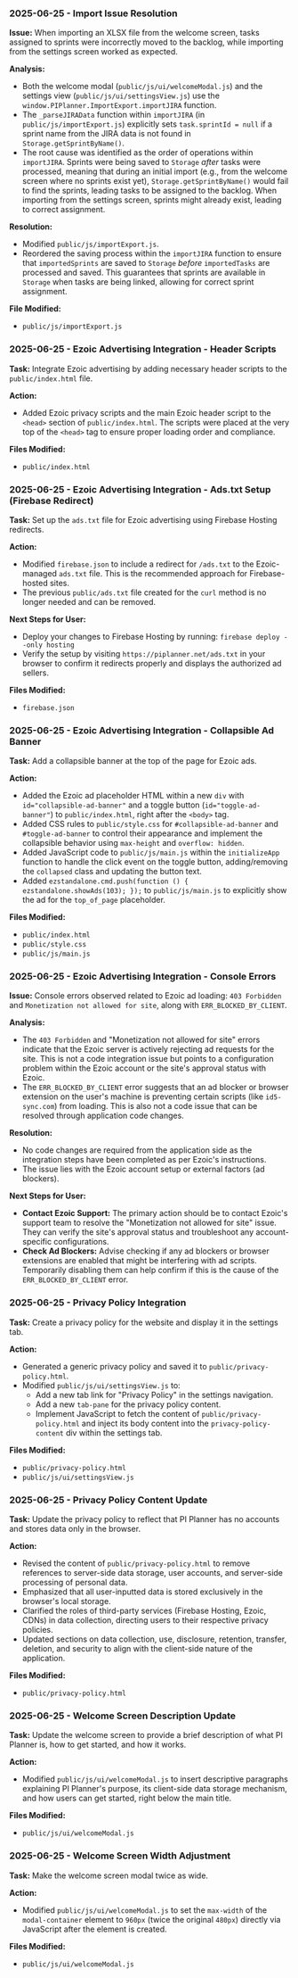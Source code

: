 ### 2025-06-25 - Import Issue Resolution

**Issue:** When importing an XLSX file from the welcome screen, tasks assigned to sprints were incorrectly moved to the backlog, while importing from the settings screen worked as expected.

**Analysis:**
- Both the welcome modal (`public/js/ui/welcomeModal.js`) and the settings view (`public/js/ui/settingsView.js`) use the `window.PIPlanner.ImportExport.importJIRA` function.
- The `_parseJIRAData` function within `importJIRA` (in `public/js/importExport.js`) explicitly sets `task.sprintId = null` if a sprint name from the JIRA data is not found in `Storage.getSprintByName()`.
- The root cause was identified as the order of operations within `importJIRA`. Sprints were being saved to `Storage` *after* tasks were processed, meaning that during an initial import (e.g., from the welcome screen where no sprints exist yet), `Storage.getSprintByName()` would fail to find the sprints, leading tasks to be assigned to the backlog. When importing from the settings screen, sprints might already exist, leading to correct assignment.

**Resolution:**
- Modified `public/js/importExport.js`.
- Reordered the saving process within the `importJIRA` function to ensure that `importedSprints` are saved to `Storage` *before* `importedTasks` are processed and saved. This guarantees that sprints are available in `Storage` when tasks are being linked, allowing for correct sprint assignment.

**File Modified:**
- `public/js/importExport.js`

### 2025-06-25 - Ezoic Advertising Integration - Header Scripts

**Task:** Integrate Ezoic advertising by adding necessary header scripts to the `public/index.html` file.

**Action:**
- Added Ezoic privacy scripts and the main Ezoic header script to the `<head>` section of `public/index.html`. The scripts were placed at the very top of the `<head>` tag to ensure proper loading order and compliance.

**Files Modified:**
- `public/index.html`

### 2025-06-25 - Ezoic Advertising Integration - Ads.txt Setup (Firebase Redirect)

**Task:** Set up the `ads.txt` file for Ezoic advertising using Firebase Hosting redirects.

**Action:**
- Modified `firebase.json` to include a redirect for `/ads.txt` to the Ezoic-managed `ads.txt` file. This is the recommended approach for Firebase-hosted sites.
- The previous `public/ads.txt` file created for the `curl` method is no longer needed and can be removed.

**Next Steps for User:**
- Deploy your changes to Firebase Hosting by running: `firebase deploy --only hosting`
- Verify the setup by visiting `https://piplanner.net/ads.txt` in your browser to confirm it redirects properly and displays the authorized ad sellers.

**Files Modified:**
- `firebase.json`

### 2025-06-25 - Ezoic Advertising Integration - Collapsible Ad Banner

**Task:** Add a collapsible banner at the top of the page for Ezoic ads.

**Action:**
- Added the Ezoic ad placeholder HTML within a new `div` with `id="collapsible-ad-banner"` and a toggle button (`id="toggle-ad-banner"`) to `public/index.html`, right after the `<body>` tag.
- Added CSS rules to `public/style.css` for `#collapsible-ad-banner` and `#toggle-ad-banner` to control their appearance and implement the collapsible behavior using `max-height` and `overflow: hidden`.
- Added JavaScript code to `public/js/main.js` within the `initializeApp` function to handle the click event on the toggle button, adding/removing the `collapsed` class and updating the button text.
- Added `ezstandalone.cmd.push(function () { ezstandalone.showAds(103); });` to `public/js/main.js` to explicitly show the ad for the `top_of_page` placeholder.

**Files Modified:**
- `public/index.html`
- `public/style.css`
- `public/js/main.js`

### 2025-06-25 - Ezoic Advertising Integration - Console Errors

**Issue:** Console errors observed related to Ezoic ad loading: `403 Forbidden` and `Monetization not allowed for site`, along with `ERR_BLOCKED_BY_CLIENT`.

**Analysis:**
- The `403 Forbidden` and "Monetization not allowed for site" errors indicate that the Ezoic server is actively rejecting ad requests for the site. This is not a code integration issue but points to a configuration problem within the Ezoic account or the site's approval status with Ezoic.
- The `ERR_BLOCKED_BY_CLIENT` error suggests that an ad blocker or browser extension on the user's machine is preventing certain scripts (like `id5-sync.com`) from loading. This is also not a code issue that can be resolved through application code changes.

**Resolution:**
- No code changes are required from the application side as the integration steps have been completed as per Ezoic's instructions.
- The issue lies with the Ezoic account setup or external factors (ad blockers).

**Next Steps for User:**
- **Contact Ezoic Support:** The primary action should be to contact Ezoic's support team to resolve the "Monetization not allowed for site" issue. They can verify the site's approval status and troubleshoot any account-specific configurations.
- **Check Ad Blockers:** Advise checking if any ad blockers or browser extensions are enabled that might be interfering with ad scripts. Temporarily disabling them can help confirm if this is the cause of the `ERR_BLOCKED_BY_CLIENT` error.

### 2025-06-25 - Privacy Policy Integration

**Task:** Create a privacy policy for the website and display it in the settings tab.

**Action:**
- Generated a generic privacy policy and saved it to `public/privacy-policy.html`.
- Modified `public/js/ui/settingsView.js` to:
    - Add a new tab link for "Privacy Policy" in the settings navigation.
    - Add a new `tab-pane` for the privacy policy content.
    - Implement JavaScript to fetch the content of `public/privacy-policy.html` and inject its body content into the `privacy-policy-content` div within the settings tab.

**Files Modified:**
- `public/privacy-policy.html`
- `public/js/ui/settingsView.js`

### 2025-06-25 - Privacy Policy Content Update

**Task:** Update the privacy policy to reflect that PI Planner has no accounts and stores data only in the browser.

**Action:**
- Revised the content of `public/privacy-policy.html` to remove references to server-side data storage, user accounts, and server-side processing of personal data.
- Emphasized that all user-inputted data is stored exclusively in the browser's local storage.
- Clarified the roles of third-party services (Firebase Hosting, Ezoic, CDNs) in data collection, directing users to their respective privacy policies.
- Updated sections on data collection, use, disclosure, retention, transfer, deletion, and security to align with the client-side nature of the application.

**Files Modified:**
- `public/privacy-policy.html`

### 2025-06-25 - Welcome Screen Description Update

**Task:** Update the welcome screen to provide a brief description of what PI Planner is, how to get started, and how it works.

**Action:**
- Modified `public/js/ui/welcomeModal.js` to insert descriptive paragraphs explaining PI Planner's purpose, its client-side data storage mechanism, and how users can get started, right below the main title.

**Files Modified:**
- `public/js/ui/welcomeModal.js`

### 2025-06-25 - Welcome Screen Width Adjustment

**Task:** Make the welcome screen modal twice as wide.

**Action:**
- Modified `public/js/ui/welcomeModal.js` to set the `max-width` of the `modal-container` element to `960px` (twice the original `480px`) directly via JavaScript after the element is created.

**Files Modified:**
- `public/js/ui/welcomeModal.js`
